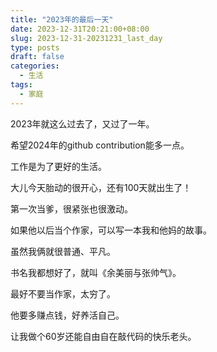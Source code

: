 ```yaml
---
title: "2023年的最后一天"
date: 2023-12-31T20:21:00+08:00
slug: 2023-12-31-20231231_last_day
type: posts
draft: false
categories:
  - 生活
tags:
  - 家庭
---
```


2023年就这么过去了，又过了一年。

希望2024年的github contribution能多一点。

工作是为了更好的生活。

大儿今天胎动的很开心，还有100天就出生了！

第一次当爹，很紧张也很激动。

如果他以后当个作家，可以写一本我和他妈的故事。

虽然我俩就很普通、平凡。

书名我都想好了，就叫《余美丽与张帅气》。

最好不要当作家，太穷了。

他要多赚点钱，好养活自己。

让我做个60岁还能自由自在敲代码的快乐老头。